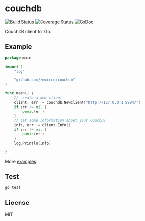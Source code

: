 
# couchdb

[![Build Status](https://travis-ci.org/zemirco/couchdb.svg)](https://travis-ci.org/zemirco/couchdb)
[![Coverage Status](https://coveralls.io/repos/github/zemirco/couchdb/badge.svg?branch=master)](https://coveralls.io/github/zemirco/couchdb?branch=master)
[![GoDoc](https://godoc.org/github.com/zemirco/couchdb?status.svg)](https://godoc.org/github.com/zemirco/couchdb)

CouchDB client for Go.

## Example

```go
package main

import (
	"log"

	"github.com/zemirco/couchdb"
)

func main() {
	// create a new client
	client, err := couchdb.NewClient("http://127.0.0.1:5984/")
	if err != nil {
		panic(err)
	}
	// get some information about your CouchDB
	info, err := client.Info()
	if err != nil {
		panic(err)
	}
	log.Println(info)

}
```

More
[examples](https://github.com/zemirco/couchdb/blob/master/example/example.go).

## Test

`go test`

## License

MIT
